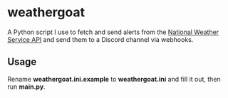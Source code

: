 # weathergoat

A Python script I use to fetch and send alerts from the [National Weather Service API](https://www.weather.gov/documentation/services-web-api) and send them to a Discord channel via webhooks.

## Usage

Rename **weathergoat.ini.example** to **weathergoat.ini** and fill it out, then run **main.py**.

